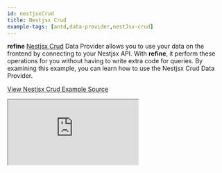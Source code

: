```yaml
---
id: nestjsxCrud
title: Nestjsx Crud
example-tags: [antd,data-provider,nestJsx-crud]
---
```


**refine** [Nestjsx Crud](https://github.com/nestjsx/crud) Data Provider allows you to use your data on the frontend by connecting to your Nestjsx API. With **refine**, it perform these operations for you without having to write extra code for queries. By examining this example, you can learn how to use the Nestjsx Crud Data Provider.

[View Nestjsx Crud Example Source](https://github.com/pankod/refine/tree/master/examples/dataProvider/nestjsxCrud)

<iframe loading="lazy" src="https://stackblitz.com//github/pankod/refine/tree/master/examples/dataProvider/nestjsxCrud?embed=1&view=preview&theme=dark&preset=node"
     style={{width: "100%", height:"80vh", border: "0px", borderRadius: "8px", overflow:"hidden"}}
     title="refine-nestjsx-crud-example"
     allow="accelerometer; ambient-light-sensor; camera; encrypted-media; geolocation; gyroscope; hid; microphone; midi; payment; usb; vr; xr-spatial-tracking"
     sandbox="allow-forms allow-modals allow-popups allow-presentation allow-same-origin allow-scripts"
></iframe>
